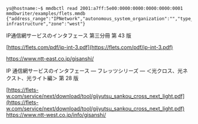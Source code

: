 ```
ys@hostname:~$ mmdbctl read 2001:a7ff:5e00:0000:0000:0000:0000:0001  mmdbwriter/examples/flets.mmdb 
{"address_range":"IPNetwork","autonomous_system_organization":"","type_number":2211,"usecase":"IPoE infrastructure","zone":"west"}
```

IP通信網サービスのインタフェース
第三分冊
第 43 版

[https://flets.com/pdf/ip-int-3.pdf](https://flets.com/pdf/ip-int-3.pdf)

https://www.ntt-east.co.jp/gisanshi/

IP 通信網サービスのインタフェース
― フレッツシリーズ ―
＜光クロス、光ネクスト、光ライト編＞
第 28 版

[https://flets-w.com/service/next/download/tool/gijyutsu_sankou_cross_next_light.pdf](https://flets-w.com/service/next/download/tool/gijyutsu_sankou_cross_next_light.pdf)
https://www.ntt-west.co.jp/info/gisanshi/
